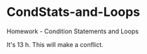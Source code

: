 # CondStats-and-Loops
Homework - Condition Statements and Loops

It's 13 h.
This will make a conflict.